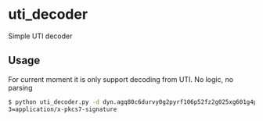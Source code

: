# uti_decoder
Simple UTI decoder

## Usage
For current moment it is only support decoding from UTI. No logic, no parsing
```bash
$ python uti_decoder.py -d dyn.agq80c6durvy0g2pyrf106p52fz2g025xg601g4phr3u1k7pwqy
3=application/x-pkcs7-signature
```
